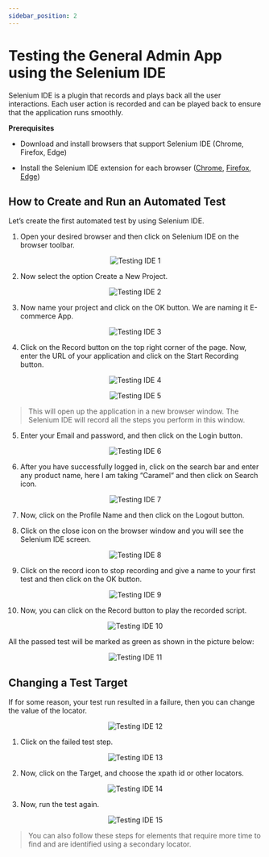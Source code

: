 ```yaml
---
sidebar_position: 2
---
```


# Testing the General Admin App using the Selenium IDE

Selenium IDE is a plugin that records and plays back all the user interactions. Each user action is recorded and can be played back to ensure that the application runs smoothly.

**Prerequisites**

- Download and install browsers that support Selenium IDE (Chrome, Firefox, Edge)

- Install the Selenium IDE extension for each browser ([Chrome](https://chromewebstore.google.com/detail/selenium-ide/mooikfkahbdckldjjndioackbalphokd?pli=1), [Firefox](https://addons.mozilla.org/en-US/firefox/addon/selenium-ide/), [Edge](https://microsoftedge.microsoft.com/addons/detail/selenium-ide/ajdpfmkffanmkhejnopjppegokpogffp))

## How to Create and Run an Automated Test

Let’s create the first automated test by using Selenium IDE.

1. Open your desired browser and then click on Selenium IDE on the browser toolbar.

<center>

![Testing IDE 1](../../../static/img/testing-ide-1.png)

</center>

2. Now select the option Create a New Project.

<center>

![Testing IDE 2](../../../static/img/testing-ide-2.png)

</center>

3. Now name your project and click on the OK button. We are naming it E-commerce App.

<center>

![Testing IDE 3](../../../static/img/testing-ide-3.png)

</center>

4. Click on the Record button on the top right corner of the page. Now, enter the URL of your application and click on the Start Recording button.

<center>

![Testing IDE 4](../../../static/img/testing-ide-4.png)

![Testing IDE 5](../../../static/img/testing-ide-5.png)

</center>

> This will open up the application in a new browser window. The Selenium IDE will record all the steps you perform in this window.

5. Enter your Email and password, and then click on the Login button.

<center>

![Testing IDE 6](../../../static/img/testing-ide-6.png)

</center>

6. After you have successfully logged in, click on the search bar and enter any product name, here I am taking “Caramel“ and then click on Search icon.

<center>

![Testing IDE 7](../../../static/img/testing-ide-7.png)

</center>

7. Now, click on the Profile Name and then click on the Logout button.

8. Click on the close icon on the browser window and you will see the Selenium IDE screen.

<center>

![Testing IDE 8](../../../static/img/testing-ide-8.png)

</center>

9. Click on the record icon to stop recording and give a name to your first test and then click on the OK button.

<center>

![Testing IDE 9](../../../static/img/testing-ide-9.png)

</center>

10. Now, you can click on the Record button to play the recorded script.

<center>

![Testing IDE 10](../../../static/img/testing-ide-10.png)

</center>

All the passed test will be marked as green as shown in the picture below:

<center>

![Testing IDE 11](../../../static/img/testing-ide-11.png)

</center>

## Changing a Test Target

If for some reason, your test run resulted in a failure, then you can change the value of the locator.

<center>

![Testing IDE 12](../../../static/img/testing-ide-12.png)

</center>

1. Click on the failed test step.

<center>

![Testing IDE 13](../../../static/img/testing-ide-13.png)

</center>

2. Now, click on the Target, and choose the xpath id or other locators.

<center>

![Testing IDE 14](../../../static/img/testing-ide-14.png)

</center>

3. Now, run the test again.

<center>

![Testing IDE 15](../../../static/img/testing-ide-15.png)

</center>

>You can also follow these steps for elements that require more time to find and are identified using a secondary locator.
